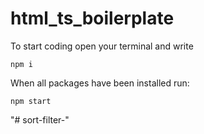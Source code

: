 # html_ts_boilerplate
To start coding open your terminal and write
```
npm i
```

When all packages have been installed run:
```
npm start
```
"# sort-filter-" 
